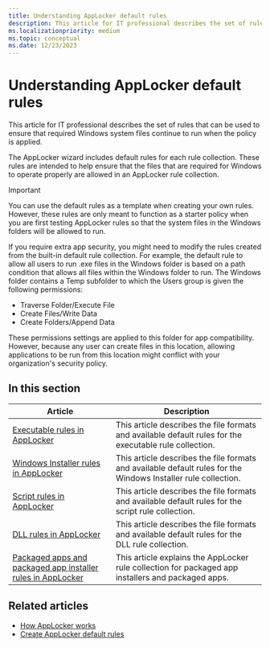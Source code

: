```yaml
---
title: Understanding AppLocker default rules
description: This article for IT professional describes the set of rules that can be used to ensure that required Windows system files continue to run when the policy is applied.
ms.localizationpriority: medium
ms.topic: conceptual
ms.date: 12/23/2023
---
```


# Understanding AppLocker default rules

This article for IT professional describes the set of rules that can be used to ensure that required Windows system files continue to run when the policy is applied.

The AppLocker wizard includes default rules for each rule collection. These rules are intended to help ensure that the files that are required for Windows to operate properly are allowed in an AppLocker rule collection.

> [!IMPORTANT]
> You can use the default rules as a template when creating your own rules. However, these rules are only meant to function as a starter policy when you are first testing AppLocker rules so that the system files in the Windows folders will be allowed to run.

If you require extra app security, you might need to modify the rules created from the built-in default rule collection. For example, the default rule to allow all users to run .exe files in the Windows folder is based on a path condition that allows all files within the Windows folder to run. The Windows folder contains a Temp subfolder to which the Users group is given the following permissions:

- Traverse Folder/Execute File
- Create Files/Write Data
- Create Folders/Append Data

These permissions settings are applied to this folder for app compatibility. However, because any user can create files in this location, allowing applications to be run from this location might conflict with your organization's security policy.

## In this section

| Article | Description |
| --- | --- |
| [Executable rules in AppLocker](executable-rules-in-applocker.md) | This article describes the file formats and available default rules for the executable rule collection. |
| [Windows Installer rules in AppLocker](windows-installer-rules-in-applocker.md) | This article describes the file formats and available default rules for the Windows Installer rule collection.|
| [Script rules in AppLocker](script-rules-in-applocker.md) | This article describes the file formats and available default rules for the script rule collection.| 
| [DLL rules in AppLocker](dll-rules-in-applocker.md) | This article describes the file formats and available default rules for the DLL rule collection.| 
| [Packaged apps and packaged app installer rules in AppLocker](packaged-apps-and-packaged-app-installer-rules-in-applocker.md) | This article explains the AppLocker rule collection for packaged app installers and packaged apps.| 

## Related articles

- [How AppLocker works](how-applocker-works-techref.md)
- [Create AppLocker default rules](create-applocker-default-rules.md)
